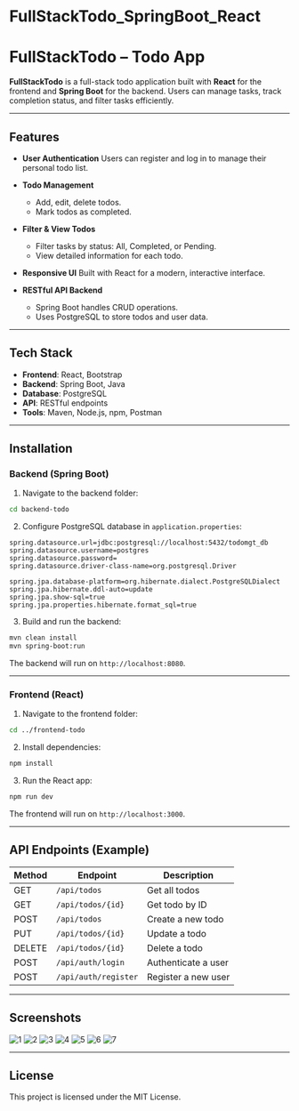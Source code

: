 # FullStackTodo_SpringBoot_React

# FullStackTodo – Todo App

**FullStackTodo** is a full-stack todo application built with **React** for the frontend and **Spring Boot** for the backend. Users can manage tasks, track completion status, and filter tasks efficiently.

---

## Features

* **User Authentication**
  Users can register and log in to manage their personal todo list.

* **Todo Management**

  * Add, edit, delete todos.
  * Mark todos as completed.

* **Filter & View Todos**

  * Filter tasks by status: All, Completed, or Pending.
  * View detailed information for each todo.

* **Responsive UI**
  Built with React for a modern, interactive interface.

* **RESTful API Backend**

  * Spring Boot handles CRUD operations.
  * Uses PostgreSQL to store todos and user data.

---

## Tech Stack

* **Frontend**: React, Bootstrap
* **Backend**: Spring Boot, Java
* **Database**: PostgreSQL
* **API**: RESTful endpoints
* **Tools**: Maven, Node.js, npm, Postman

---

## Installation

### Backend (Spring Boot)

1. Navigate to the backend folder:

```bash
cd backend-todo
```

2. Configure PostgreSQL database in `application.properties`:

```properties
spring.datasource.url=jdbc:postgresql://localhost:5432/todomgt_db
spring.datasource.username=postgres
spring.datasource.password=
spring.datasource.driver-class-name=org.postgresql.Driver

spring.jpa.database-platform=org.hibernate.dialect.PostgreSQLDialect
spring.jpa.hibernate.ddl-auto=update
spring.jpa.show-sql=true
spring.jpa.properties.hibernate.format_sql=true
```

3. Build and run the backend:

```bash
mvn clean install
mvn spring-boot:run
```

The backend will run on `http://localhost:8080`.

---

### Frontend (React)

1. Navigate to the frontend folder:

```bash
cd ../frontend-todo
```

2. Install dependencies:

```bash
npm install
```

3. Run the React app:

```bash
npm run dev
```

The frontend will run on `http://localhost:3000`.

---

## API Endpoints (Example)

| Method | Endpoint             | Description         |
| ------ | -------------------- | ------------------- |
| GET    | `/api/todos`         | Get all todos       |
| GET    | `/api/todos/{id}`    | Get todo by ID      |
| POST   | `/api/todos`         | Create a new todo   |
| PUT    | `/api/todos/{id}`    | Update a todo       |
| DELETE | `/api/todos/{id}`    | Delete a todo       |
| POST   | `/api/auth/login`    | Authenticate a user |
| POST   | `/api/auth/register` | Register a new user |

---

## Screenshots

![1](pic/1.png)
![2](pic/2.png)
![3](pic/3.png)
![4](pic/4.png)
![5](pic/5.png)
![6](pic/6.png)
![7](pic/7.png)


---

## License

This project is licensed under the MIT License.


